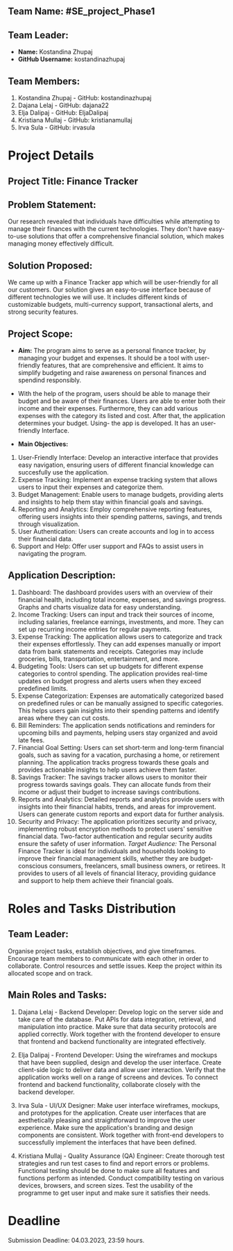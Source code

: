 ## Team Name: #SE_project_Phase1

## Team Leader:
- **Name:** Kostandina Zhupaj
- **GitHub Username:** kostandinazhupaj

## Team Members:
1. Kostandina Zhupaj - GitHub: kostandinazhupaj
2. Dajana Lelaj - GitHub: dajana22
3. Elja Dalipaj - GitHub: EljaDalipaj
4. Kristiana Mullaj - GitHub: kristianamullaj
5. Irva Sula - GitHub: irvasula

# Project Details

## Project Title: Finance Tracker

## Problem Statement:
 Our research revealed that individuals have difficulties while attempting to manage their finances with the current technologies. They don't have easy-to-use solutions that offer a comprehensive financial solution, which makes managing money effectively difficult.

## Solution Proposed:
 We came up with a Finance Tracker app which will be user-friendly for all our customers. Our solution gives an easy-to-use interface because of different technologies we will use. It includes different kinds of customizable budgets, multi-currency support, transactional alerts, and strong security features.

## Project Scope:
- **Aim:** The program aims to serve as a personal finance tracker, by managing your budget and expenses. It should be a tool with user-friendly features, that are comprehensive and efficient. It aims to simplify budgeting and raise awareness on personal finances and spendind responsibly.
- With the help of the program, users should be able to manage their budget and be aware of their finances. Users are able to enter both their income and their expenses. Furthermore, they can add various expenses with the category its listed and cost. After that, the application determines your budget.
Using- the app is developed. It has an user-friendly Interface.

- **Main Objectives:**
1. 	User-Friendly Interface: Develop an interactive interface that provides easy navigation, ensuring users of different financial knowledge can succesfully use the application.
2.  Expense Tracking: Implement an expense tracking system that allows users to input their expenses and categorize them.
3.  Budget Management: Enable users to manage budgets, providing alerts and insights to help them stay within financial goals and savings.
4.  Reporting and Analytics: Employ comprehensive reporting features, offering users insights into their spending patterns, savings, and trends through visualization.
5.  User Authentication: Users can create accounts and log in to access their financial data.
6.  Support and Help: Offer user support and FAQs to assist users in navigating the program.

## Application Description:
1. Dashboard: The dashboard provides users with an overview of their financial health, including total income, expenses, and savings progress. Graphs and charts visualize data for easy understanding.
2. Income Tracking: Users can input and track their sources of income, including salaries, freelance earnings, investments, and more. They can set up recurring income entries for regular payments.
3. Expense Tracking: The application allows users to categorize and track their expenses effortlessly. They can add expenses manually or import data from bank statements and receipts. Categories may include groceries, bills, transportation, entertainment, and more.
4. Budgeting Tools: Users can set up budgets for different expense categories to control spending. The application provides real-time updates on budget progress and alerts users when they exceed predefined limits.
5. Expense Categorization: Expenses are automatically categorized based on predefined rules or can be manually assigned to specific categories. This helps users gain insights into their spending patterns and identify areas where they can cut costs.
6. Bill Reminders: The application sends notifications and reminders for upcoming bills and payments, helping users stay organized and avoid late fees.
7. Financial Goal Setting: Users can set short-term and long-term financial goals, such as saving for a vacation, purchasing a home, or retirement planning. The application tracks progress towards these goals and provides actionable insights to help users achieve them faster.
8. Savings Tracker: The savings tracker allows users to monitor their progress towards savings goals. They can allocate funds from their income or adjust their budget to increase savings contributions.
9. Reports and Analytics: Detailed reports and analytics provide users with insights into their financial habits, trends, and areas for improvement. Users can generate custom reports and export data for further analysis.
10. Security and Privacy: The application prioritizes security and privacy, implementing robust encryption methods to protect users' sensitive financial data. Two-factor authentication and regular security audits ensure the safety of user information.
*Target Audience:*
The Personal Finance Tracker is ideal for individuals and households looking to improve their financial management skills, whether they are budget-conscious consumers, freelancers, small business owners, or retirees. It provides to users of all levels of financial literacy, providing guidance and support to help them achieve their financial goals.

# Roles and Tasks Distribution

## Team Leader:
Organise project tasks, establish objectives, and give timeframes.
Encourage team members to communicate with each other in order to collaborate.
Control resources and settle issues.
Keep the project within its allocated scope and on track.



## Main Roles and Tasks:
1. Dajana Lelaj - Backend Developer:
Develop logic on the server side and take care of the database.
Put APIs for data integration, retrieval, and manipulation into practice.
Make sure that data security protocols are applied correctly.
Work together with the frontend developer to ensure that frontend and backend functionality are integrated effectively.

2. Elja Dalipaj - Frontend Developer:
Using the wireframes and mockups that have been supplied, design and develop the user interface.
Create client-side logic to deliver data and allow user interaction.
Verify that the application works well on a range of screens and devices.
To connect frontend and backend functionality, collaborate closely with the backend developer.

3. Irva Sula - UI/UX Designer:
Make user interface wireframes, mockups, and prototypes for the application.
Create user interfaces that are aesthetically pleasing and straightforward to improve the user experience.
Make sure the application's branding and design components are consistent.
Work together with front-end developers to successfully implement the interfaces that have been defined.

4. Kristiana Mullaj - Quality Assurance (QA) Engineer:
Create thorough test strategies and run test cases to find and report errors or problems.
Functional testing should be done to make sure all features and functions perform as intended.
Conduct compatibility testing on various devices, browsers, and screen sizes.
Test the usability of the programme to get user input and make sure it satisfies their needs.

# Deadline
Submission Deadline: 04.03.2023, 23:59 hours.
